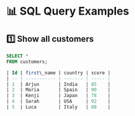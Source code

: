 # 📊 SQL Query Examples

## 1️⃣ Show all customers
```sql
SELECT *
FROM customers;

| Id | first\_name | country | score |
| -- | ----------- | ------- | ----- |
| 1  | Arjun       | India   | 85    |
| 2  | Maria       | Spain   | 90    |
| 3  | Kenji       | Japan   | 78    |
| 4  | Sarah       | USA     | 92    |
| 5  | Luca        | Italy   | 88    |
